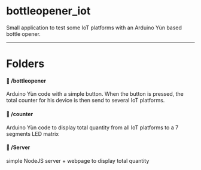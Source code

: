 # bottleopener_iot
Small application to test some IoT platforms with an Arduino Yùn based bottle opener.

----------

# Folders
#### :open_file_folder: /bottleopener 
Arduino Yùn code with a simple button. When the button is pressed, the total counter for his device is then send to several IoT platforms.
#### :open_file_folder: /counter 
Arduino Yùn code to display total quantity from all IoT platforms to a 7 segments LED matrix
#### :open_file_folder: /Server 
simple NodeJS server + webpage to display total quantity
